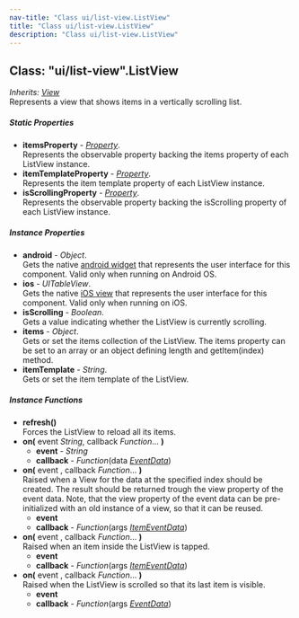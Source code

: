```yaml
---
nav-title: "Class ui/list-view.ListView"
title: "Class ui/list-view.ListView"
description: "Class ui/list-view.ListView"
---
```

## Class: "ui/list-view".ListView  
_Inherits:_ [_View_](../../ui/core/view/View.md)  
Represents a view that shows items in a vertically scrolling list.

##### Static Properties
 - **itemsProperty** - [_Property_](../../ui/core/dependency-observable/Property.md).    
  Represents the observable property backing the items property of each ListView instance.
 - **itemTemplateProperty** - [_Property_](../../ui/core/dependency-observable/Property.md).    
  Represents the item template property of each ListView instance.
 - **isScrollingProperty** - [_Property_](../../ui/core/dependency-observable/Property.md).    
  Represents the observable property backing the isScrolling property of each ListView instance.

##### Instance Properties
 - **android** - _Object_.    
  Gets the native [android widget](http://developer.android.com/reference/android/widget/ListView.html) that represents the user interface for this component. Valid only when running on Android OS.
 - **ios** - _UITableView_.    
  Gets the native [iOS view](https://developer.apple.com/library/ios/documentation/UIKit/Reference/UITableView_Class/) that represents the user interface for this component. Valid only when running on iOS.
 - **isScrolling** - _Boolean_.    
  Gets a value indicating whether the ListView is currently scrolling.
 - **items** - _Object_.    
  Gets or set the items collection of the ListView. 
The items property can be set to an array or an object defining length and getItem(index) method.
 - **itemTemplate** - _String_.    
  Gets or set the item template of the ListView. 

##### Instance Functions
 - **refresh()**  
     Forces the ListView to reload all its items.
 - **on(** event _String_, callback _Function_... **)**
   - **event** - _String_
   - **callback** - _Function_(data [_EventData_](../../data/observable/EventData.md))
 - **on(** event , callback _Function_... **)**  
     Raised when a View for the data at the specified index should be created. 
The result should be returned trough the view property of the event data.
Note, that the view property of the event data can be pre-initialized with 
an old instance of a view, so that it can be reused. 
   - **event**
   - **callback** - _Function_(args [_ItemEventData_](../../ui/list-view/ItemEventData.md))
 - **on(** event , callback _Function_... **)**  
     Raised when an item inside the ListView is tapped.
   - **event**
   - **callback** - _Function_(args [_ItemEventData_](../../ui/list-view/ItemEventData.md))
 - **on(** event , callback _Function_... **)**  
     Raised when the ListView is scrolled so that its last item is visible.
   - **event**
   - **callback** - _Function_(args [_EventData_](../../data/observable/EventData.md))